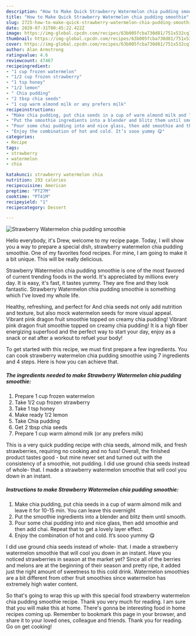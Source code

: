 ```yaml
---
description: "How to Make Quick Strawberry Watermelon chia pudding smoothie"
title: "How to Make Quick Strawberry Watermelon chia pudding smoothie"
slug: 2725-how-to-make-quick-strawberry-watermelon-chia-pudding-smoothie
date: 2020-07-31T00:45:22.422Z
image: https://img-global.cpcdn.com/recipes/63b005fcba730d81/751x532cq70/strawberry-watermelon-chia-pudding-smoothie-recipe-main-photo.jpg
thumbnail: https://img-global.cpcdn.com/recipes/63b005fcba730d81/751x532cq70/strawberry-watermelon-chia-pudding-smoothie-recipe-main-photo.jpg
cover: https://img-global.cpcdn.com/recipes/63b005fcba730d81/751x532cq70/strawberry-watermelon-chia-pudding-smoothie-recipe-main-photo.jpg
author: Alan Armstrong
ratingvalue: 4.6
reviewcount: 47467
recipeingredient:
- "1 cup frozen watermelon"
- "1/2 cup frozen strawberry"
- "1 tsp honey"
- "1/2 lemon"
- " Chia pudding"
- "2 tbsp chia seeds"
- "1 cup warm almond milk or any prefers milk"
recipeinstructions:
- "Make chia pudding, put chia seeds in a cup of warm almond milk and leave it for 10-15 min. You can leave this overnight"
- "Put the smoothie ingredients into a blender and blitz them until smooth."
- "Pour some chai pudding into and nice glass, then add smoothie and then add chai. Repeat that to get a lovely layer effect."
- "Enjoy the combination of hot and cold. It’s sooo yummy 😋"
categories:
- Recipe
tags:
- strawberry
- watermelon
- chia

katakunci: strawberry watermelon chia 
nutrition: 293 calories
recipecuisine: American
preptime: "PT27M"
cooktime: "PT41M"
recipeyield: "1"
recipecategory: Dessert

---
```



![Strawberry Watermelon chia pudding smoothie](https://img-global.cpcdn.com/recipes/63b005fcba730d81/751x532cq70/strawberry-watermelon-chia-pudding-smoothie-recipe-main-photo.jpg)

Hello everybody, it's Drew, welcome to my recipe page. Today, I will show you a way to prepare a special dish, strawberry watermelon chia pudding smoothie. One of my favorites food recipes. For mine, I am going to make it a bit unique. This will be really delicious.

Strawberry Watermelon chia pudding smoothie is one of the most favored of current trending foods in the world. It's appreciated by millions every day. It is easy, it's fast, it tastes yummy. They are fine and they look fantastic. Strawberry Watermelon chia pudding smoothie is something which I've loved my whole life.

Healthy, refreshing, and perfect for And chia seeds not only add nutrition and texture, but also mock watermelon seeds for more visual appeal. Vibrant pink dragon fruit smoothie topped on creamy chia pudding! Vibrant pink dragon fruit smoothie topped on creamy chia pudding! It is a high fiber energizing superfood and the perfect way to start your day, enjoy as a snack or eat after a workout to refuel your body!


To get started with this recipe, we must first prepare a few ingredients. You can cook strawberry watermelon chia pudding smoothie using 7 ingredients and 4 steps. Here is how you can achieve that.

<!--inarticleads1-->

##### The ingredients needed to make Strawberry Watermelon chia pudding smoothie:

1. Prepare 1 cup frozen watermelon
1. Take 1/2 cup frozen strawberry
1. Take 1 tsp honey
1. Make ready 1/2 lemon
1. Take  Chia pudding
1. Get 2 tbsp chia seeds
1. Prepare 1 cup warm almond milk (or any prefers milk)


This is a very quick pudding recipe with chia seeds, almond milk, and fresh strawberries, requiring no cooking and no fuss! Overall, the finished product tastes good - but mine never set and turned out with the consistency of a smoothie, not pudding. I did use ground chia seeds instead of whole- that. I made a strawberry watermelon smoothie that will cool you down in an instant. 

<!--inarticleads2-->

##### Instructions to make Strawberry Watermelon chia pudding smoothie:

1. Make chia pudding, put chia seeds in a cup of warm almond milk and leave it for 10-15 min. You can leave this overnight
1. Put the smoothie ingredients into a blender and blitz them until smooth.
1. Pour some chai pudding into and nice glass, then add smoothie and then add chai. Repeat that to get a lovely layer effect.
1. Enjoy the combination of hot and cold. It’s sooo yummy 😋


I did use ground chia seeds instead of whole- that. I made a strawberry watermelon smoothie that will cool you down in an instant. Have you noticed strawberries in season at the market yet? Since all of the berries and melons are at the beginning of their season and pretty ripe, it added just the right amount of sweetness to this cold drink. Watermelon smoothies are a bit different from other fruit smoothies since watermelon has extremely high water content. 

So that's going to wrap this up with this special food strawberry watermelon chia pudding smoothie recipe. Thank you very much for reading. I am sure that you will make this at home. There's gonna be interesting food in home recipes coming up. Remember to bookmark this page in your browser, and share it to your loved ones, colleague and friends. Thank you for reading. Go on get cooking!
